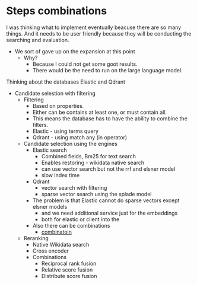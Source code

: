 # Steps combinations

I was thinking what to implement eventually beacuse there are so many things.
And it needs to be user friendly because they will be conducting the searching and evaluation.

- We sort of gave up on the expansion at this point
  - Why?
    - Because I could not get some goot results.
    - There would be the need to run on the large language model.

Thinking about the databases Elastic and Qdrant


- Candidate selestion with filtering
  - Filtering 
    - Based on properties.
    - Either can be contains at least one, or must contain all.
    - This means the database has to have the ability to combine the filters.
    - Elastic - using terms query
    - Qdrant - using match any (in operator)
  - Candidate selection using the engines
    - Elastic search
      - Combined fields, Bm25 for text search
      - Enables restoring - wikidata native search
      - can use vector search but not the rrf and elsner model
      - slow index time
    - Qdrant
      - vector search with filtering
      - sparse vector search using the splade model
    - The problem is that Elastic cannot do sparse vectors except elsner models
      - and we need additional service just for the embeddings
      - both for elastic or client into the
    - Also there can be combinations
      - [combinatoin](https://qdrant.tech/documentation/tutorials/hybrid-search-fastembed/)
  - Reranking
    - Native Wikidata search
    - Cross encoder
    - Combinations
      - Reciprocal rank fusion
      - Relative score fusion
      - Distribute score fusion
